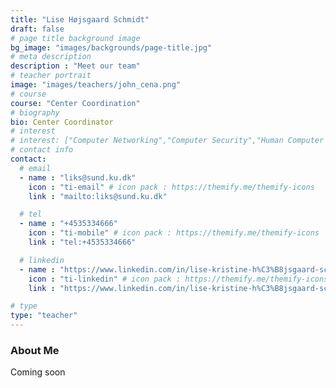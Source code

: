 ```yaml
---
title: "Lise Højsgaard Schmidt"
draft: false
# page title background image
bg_image: "images/backgrounds/page-title.jpg"
# meta description
description : "Meet our team"
# teacher portrait
image: "images/teachers/john_cena.png"
# course
course: "Center Coordination"
# biography
bio: Center Coordinator
# interest
# interest: ["Computer Networking","Computer Security","Human Computer Interfacing"]
# contact info
contact:
  # email
  - name : "liks@sund.ku.dk"
    icon : "ti-email" # icon pack : https://themify.me/themify-icons
    link : "mailto:liks@sund.ku.dk"

  # tel
  - name : "+4535334666"
    icon : "ti-mobile" # icon pack : https://themify.me/themify-icons
    link : "tel:+4535334666"

  # linkedin
  - name : "https://www.linkedin.com/in/lise-kristine-h%C3%B8jsgaard-schmidt-49861259/"
    icon : "ti-linkedin" # icon pack : https://themify.me/themify-icons
    link : "https://www.linkedin.com/in/lise-kristine-h%C3%B8jsgaard-schmidt-49861259/"

# type
type: "teacher"
---
```


### About Me

Coming soon